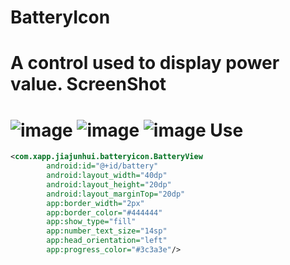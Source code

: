 # BatteryIcon
A control used to display power value.
ScreenShot
====
![image](https://github.com/jiajunhui/BatterIcon/raw/master/screenshot/screen_shot_01.png)
![image](https://github.com/jiajunhui/BatterIcon/raw/master/screenshot/screen_shot_02.png)
![image](https://github.com/jiajunhui/BatterIcon/raw/master/screenshot/screen_shot_03.png)
Use
====
```xml
<com.xapp.jiajunhui.batteryicon.BatteryView
        android:id="@+id/battery"
        android:layout_width="40dp"
        android:layout_height="20dp"
        android:layout_marginTop="20dp"
        app:border_width="2px"
        app:border_color="#444444"
        app:show_type="fill"
        app:number_text_size="14sp"
        app:head_orientation="left"
        app:progress_color="#3c3a3e"/>
```
